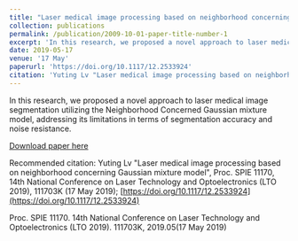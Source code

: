 ```yaml
---
title: "Laser medical image processing based on neighborhood concerning Gaussian mixture model"
collection: publications
permalink: /publication/2009-10-01-paper-title-number-1
excerpt: 'In this research, we proposed a novel approach to laser medical image segmentation utilizing the Neighborhood Concerned Gaussian mixture model, addressing its limitations in terms of segmentation accuracy and noise resistance.'
date: 2019-05-17
venue: '17 May'
paperurl: 'https://doi.org/10.1117/12.2533924'
citation: 'Yuting Lv "Laser medical image processing based on neighborhood concerning Gaussian mixture model", Proc. SPIE 11170, 14th National Conference on Laser Technology and Optoelectronics (LTO 2019), 111703K (17 May 2019)'
---
```

In this research, we proposed a novel approach to laser medical image segmentation utilizing the Neighborhood Concerned Gaussian mixture model, addressing its limitations in terms of segmentation accuracy and noise resistance.

[Download paper here](https://doi.org/10.1117/12.2533924)

Recommended citation: Yuting Lv "Laser medical image processing based on neighborhood concerning Gaussian mixture model", Proc. SPIE 11170, 14th National Conference on Laser Technology and Optoelectronics (LTO 2019), 111703K (17 May 2019); [https://doi.org/10.1117/12.2533924](https://doi.org/10.1117/12.2533924)

Proc. SPIE 11170. 14th National Conference on Laser Technology and Optoelectronics (LTO 2019). 111703K, 2019.05(17 May 2019)
